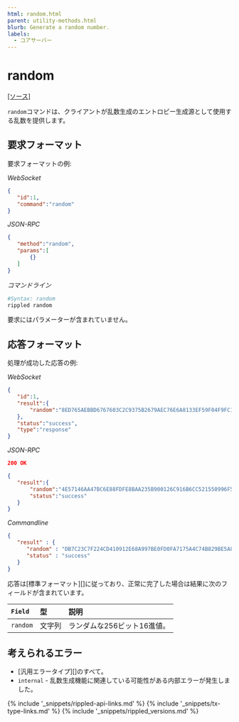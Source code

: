 ```yaml
---
html: random.html
parent: utility-methods.html
blurb: Generate a random number.
labels:
  - コアサーバー
---
```


# random
[[ソース]](https://github.com/ripple/rippled/blob/master/src/ripple/rpc/handlers/Random.cpp "Source")

`random`コマンドは、クライアントが乱数生成のエントロピー生成源として使用する乱数を提供します。

## 要求フォーマット
要求フォーマットの例:

<!-- MULTICODE_BLOCK_START -->

*WebSocket*

```json
{
   "id":1,
   "command":"random"
}
```

*JSON-RPC*

```json
{
   "method":"random",
   "params":[
       {}
   ]
}
```

*コマンドライン*

```sh
#Syntax: random
rippled random
```

<!-- MULTICODE_BLOCK_END -->

要求にはパラメーターが含まれていません。

## 応答フォーマット

処理が成功した応答の例:

<!-- MULTICODE_BLOCK_START -->

*WebSocket*

```json
{
   "id":1,
   "result":{
       "random":"8ED765AEBBD6767603C2C9375B2679AEC76E6A8133EF59F04F9FC1AAA70E41AF"
   },
   "status":"success",
   "type":"response"
}
```

*JSON-RPC*

```json
200 OK

{
   "result":{
       "random":"4E57146AA47BC6E88FDFE8BAA235B900126C916B6CC521550996F590487B837A",
       "status":"success"
   }
}
```

*Commandline*

```json
{
   "result" : {
      "random" : "DB7C23C7F224CD410912E68A997BE0FD0FA7175A4C74B829BE5A80ED0DBAA0C5",
      "status" : "success"
   }
}
```

<!-- MULTICODE_BLOCK_END -->

応答は\[標準フォーマット\]\[\]に従っており、正常に完了した場合は結果に次のフィールドが含まれています。

| `Field`  | 型   | 説明               |
|:-------- |:--- |:---------------- |
| `random` | 文字列 | ランダムな256ビット16進値。 |

## 考えられるエラー

* \[汎用エラータイプ\]\[\]のすべて。
* `internal` - 乱数生成機能に関連している可能性がある内部エラーが発生しました。

<!--{# common link defs #}-->
{% include '_snippets/rippled-api-links.md' %}
{% include '_snippets/tx-type-links.md' %}
{% include '_snippets/rippled_versions.md' %}
